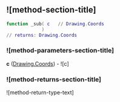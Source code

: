 ## ![method-section-title]


```lua
function _sub( c   // Drawing.Coords
             )
// returns: Drawing.Coords
```


### ![method-parameters-section-title]

**c** ([Drawing.Coords](../../Drawing/Coords.md)) - ![c]

### ![method-returns-section-title]

![method-return-type-text]

